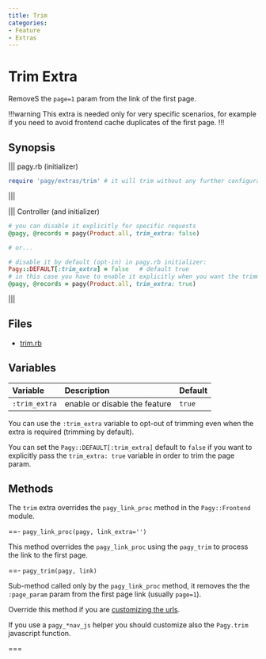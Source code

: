 ```yaml
---
title: Trim
categories:
- Feature
- Extras
---
```


# Trim Extra

RemoveS the `page=1` param from the link of the first page.

!!!warning
This extra is needed only for very specific scenarios, for example if you need to avoid frontend cache duplicates of the first page.
!!!

## Synopsis

||| pagy.rb (initializer)

```ruby
require 'pagy/extras/trim' # it will trim without any further configuration,
```
|||

||| Controller (and initializer)
```ruby
# you can disable it explicitly for specific requests
@pagy, @records = pagy(Product.all, trim_extra: false)

# or...

# disable it by default (opt-in) in pagy.rb initializer:
Pagy::DEFAULT[:trim_extra] = false   # default true
# in this case you have to enable it explicitly when you want the trimming
@pagy, @records = pagy(Product.all, trim_extra: true)
```
|||

## Files

- [trim.rb](https://github.com/ddnexus/pagy/blob/master/lib/pagy/extras/trim.rb)

## Variables

| Variable      | Description                   | Default |
| :------------ | :---------------------------- | :------ |
| `:trim_extra` | enable or disable the feature | `true`  |

You can use the `:trim_extra` variable to opt-out of trimming even when the extra is required (trimming by default).

You can set the `Pagy::DEFAULT[:trim_extra]` default to `false` if you want to explicitly pass the `trim_extra: true` variable in order to trim the page param.

## Methods

The `trim` extra overrides the `pagy_link_proc` method in the `Pagy::Frontend` module.

==- `pagy_link_proc(pagy, link_extra='')`

This method overrides the `pagy_link_proc` using the `pagy_trim` to process the link to the first page.

==- `pagy_trim(pagy, link)`

Sub-method called only by the `pagy_link_proc` method, it removes the the `:page_param` param from the first page link (usually `page=1`).

Override this method if you are [customizing the urls](/docs/how-to.md#customize-the-url).

If you use a `pagy_*nav_js` helper you should customize also the `Pagy.trim` javascript function.

===
